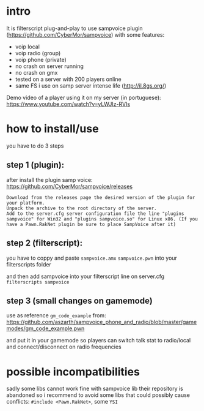 # intro
It is filterscript plug-and-play to use sampvoice plugin (https://github.com/CyberMor/sampvoice) with some features:
- voip local
- voip radio (group)
- voip phone (private)
- no crash on server running
- no crash on gmx
- tested on a server with 200 players online
- same FS i use on samp server intense life (http://il.8gs.org/)


Demo video of a player using it on my server (in portuguese): https://www.youtube.com/watch?v=yLWJIz-RVIs

# how to install/use

you have to do 3 steps

## step 1 (plugin):
after install the plugin samp voice: https://github.com/CyberMor/sampvoice/releases

```
Download from the releases page the desired version of the plugin for your platform.
Unpack the archive to the root directory of the server.
Add to the server.cfg server configuration file the line "plugins sampvoice" for Win32 and "plugins sampvoice.so" for Linux x86. (If you have a Pawn.RakNet plugin be sure to place SampVoice after it)
```

## step 2 (filterscript):
you have to coppy and paste 
`sampvoice.amx`
`sampvoice.pwn`
into your filterscripts folder

and then add sampvoice into your filterscript line on server.cfg
`filterscripts sampvoice`

## step 3 (small changes on gamemode)
use as reference `gm_code_example`
from: https://github.com/aszarth/sampvoice_phone_and_radio/blob/master/gamemodes/gm_code_example.pwn

and put it in your gamemode so players can switch talk stat to radio/local and connect/disconnect on radio frequencies

# possible incompatibilities

sadly some libs cannot work fine with sampvoice lib their repository is abandoned so i recommend to avoid some libs that could possibly cause conflicts: `#include <Pawn.RakNet>`, some `YSI`
